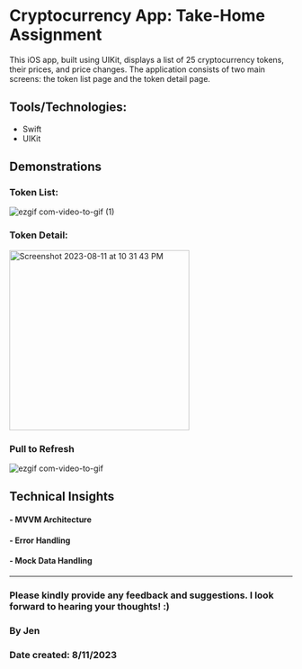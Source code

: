 # Cryptocurrency App: Take-Home Assignment
This iOS app, built using UIKit, displays a list of 25 cryptocurrency tokens, their prices, and price changes. The application consists of two main screens: the token list page and the token detail page.

## Tools/Technologies:
- Swift
- UIKit

## Demonstrations

### Token List:
![ezgif com-video-to-gif (1)](https://github.com/JenL1201/TakeHomeAssignment_remote/assets/121846605/4f6d12e9-d819-450c-81db-9ca537c2fd3c)

### Token Detail:
<img width="320" alt="Screenshot 2023-08-11 at 10 31 43 PM" src="https://github.com/JenL1201/TakeHomeAssignment_remote/assets/121846605/3afb538b-d555-4a0a-8b97-c98ecdffd987">

### Pull to Refresh
![ezgif com-video-to-gif](https://github.com/JenL1201/TakeHomeAssignment_remote/assets/121846605/4f810f2b-b91f-4d08-a6f9-2884ef4699a4)

## Technical Insights
#### - MVVM Architecture
#### - Error Handling
#### - Mock Data Handling

---
### Please kindly provide any feedback and suggestions. I look forward to hearing your thoughts! :)

### By Jen
### Date created: 8/11/2023
